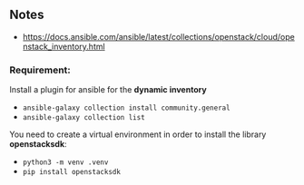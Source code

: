 
## Notes

- https://docs.ansible.com/ansible/latest/collections/openstack/cloud/openstack_inventory.html

### Requirement:


Install a plugin for ansible for the **dynamic inventory**
- `ansible-galaxy collection install community.general`
- `ansible-galaxy collection list`

You need to create a virtual environment in order to install the library **openstacksdk**:

- `python3 -m venv .venv`
- `pip install openstacksdk`